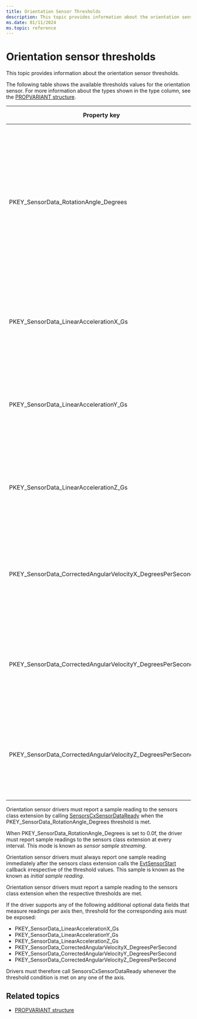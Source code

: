 ```yaml
---
title: Orientation Sensor Thresholds
description: This topic provides information about the orientation sensor thresholds.
ms.date: 01/11/2024
ms.topic: reference
---
```


# Orientation sensor thresholds

This topic provides information about the orientation sensor thresholds.

The following table shows the available thresholds values for the orientation sensor. For more information about the types shown in the type column, see the [PROPVARIANT structure](/windows/win32/api/propidlbase/ns-propidlbase-propvariant).

| Property key | Type | Required/Optional | Default value | Description |
|---|---|---|---|---|
| PKEY_SensorData_RotationAngle_Degrees | VT_R4 | Required | 10.0f | Minimum amount of orientation angle change around any axis required to reach the threshold, measured in degrees. This value should be calculated as the angle between two quaternions. Mathematically, this  expressed as: 2*cos-1 (dot product(q1, q2)) |
| PKEY_SensorData_LinearAccelerationX_Gs | VT_R4 | Optional | n/a | Minimum amount of acceleration increase or decrease along the x-axis required to reach the threshold, measured in g's. |
| PKEY_SensorData_LinearAccelerationY_Gs | VT_R4 | Optional | n/a | Minimum amount of acceleration increase or decrease along the y-axis required to reach the threshold, measured in g's. |
| PKEY_SensorData_LinearAccelerationZ_Gs | VT_R4 | Optional | n/a | Minimum amount of acceleration increase or decrease along the z-axis required to reach the threshold, measured in g's. |
| PKEY_SensorData_CorrectedAngularVelocityX_DegreesPerSecond | VT_R4 | Optional | n/a | Minimum amount of change of angular velocity around the x-axis required to reach the threshold, measured in degrees per second. |
| PKEY_SensorData_CorrectedAngularVelocityY_DegreesPerSecond | VT_R4 | Optional | n/a | Minimum amount of change of angular velocity around the x-axis required to reach the threshold, measured in degrees per second. |
| PKEY_SensorData_CorrectedAngularVelocityZ_DegreesPerSecond | VT_R4 | Optional | n/a | Minimum amount of change of angular velocity around the x-axis required to reach the threshold, measured in degrees per second. |

Orientation sensor drivers must report a sample reading to the sensors class extension by calling [SensorsCxSensorDataReady](/windows-hardware/drivers/ddi/sensorscx/nf-sensorscx-sensorscxsensordataready) when the PKEY_SensorData_RotationAngle_Degrees threshold is met.

When PKEY_SensorData_RotationAngle_Degrees is set to 0.0f, the driver must report sample readings to the sensors class extension at every interval. This mode is known as *sensor sample streaming*.

Orientation sensor drivers must always report one sample reading immediately after the sensors class extension calls the [EvtSensorStart](/windows-hardware/drivers/ddi/sensorscx/ns-sensorscx-_sensor_controller_config) callback irrespective of the threshold values. This sample is known as the known as *initial sample reading*.

Orientation sensor drivers must report a sample reading to the sensors class extension when the respective thresholds are met.

If the driver supports any of the following additional optional data fields that measure readings per axis then, threshold for the corresponding axis must be exposed:

- PKEY_SensorData_LinearAccelerationX_Gs
- PKEY_SensorData_LinearAccelerationY_Gs
- PKEY_SensorData_LinearAccelerationZ_Gs
- PKEY_SensorData_CorrectedAngularVelocityX_DegreesPerSecond
- PKEY_SensorData_CorrectedAngularVelocityY_DegreesPerSecond
- PKEY_SensorData_CorrectedAngularVelocityZ_DegreesPerSecond

Drivers must therefore call SensorsCxSensorDataReady whenever the threshold condition is met on any one of the axis.

## Related topics

- [PROPVARIANT structure](/windows/win32/api/propidlbase/ns-propidlbase-propvariant)
